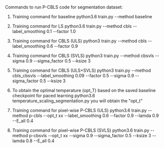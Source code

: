 Commands to run P-CBLS code for segmentation dataset:

1. Training command for baseline
python3.6 train.py --method baseline

2. Training command for LS
python3.6 train.py --method cbls --label_smoothing 0.1 --factor 1.0

3. Training command for CBLS (ULS)
python3 train.py --method cbls --label_smoothing 0.6 --factor 0.9

4. Training command for CBLS (SVLS)
python3 train.py --method cbsvls --sigma 0.9 --sigma_factor 0.5 --ksize 3

5. Training command for CBLS (ULS+SVLS)
python3 train.py --method cbls_cbsvls --label_smoothing 0.09 --factor 0.5 --sigma 0.9 --sigma_factor 0.5 --ksize 3

6. To obtain the optimal temperature (opt_T) based on the saved baseline checkpoint for paced learning
python3.6 temperature_scaling_segmentation.py 
you will obtain the "opt_t"

7. Training command for pixel-wise P-CBLS (ULS)
python3.6 train.py --method p-cbls --opt_t xx --label_smoothing 0.6 --factor 0.9 --lamda 0.9 --E_all 0.4

8. Training command for pixel-wise P-CBLS (SVLS)
python3.6 train.py --method p-cbsvls --opt_t xx --sigma 0.9 --sigma_factor 0.5 --ksize 3 --lamda 0.8 --E_all 0.4


